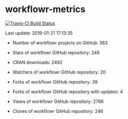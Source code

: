 
<!-- README.md is generated from README.Rmd. Please edit that file -->
workflowr-metrics
=================

[![Travis-CI Build Status](https://travis-ci.org/workflowr/workflowr-metrics.svg?branch=master)](https://travis-ci.org/workflowr/workflowr-metrics)

Last update: 2019-01-21 17:13:35

-   Number of workflowr projects on GitHub: 363

-   Stars of workflowr GitHub repository: 248

-   CRAN downloads: 2492

-   Watchers of workflowr GitHub repository: 20

-   Forks of workflowr GitHub repository: 39

-   Forks of workflowr GitHub repository with updates: 4

-   Views of workflowr GitHub repository: 2766

-   Clones of workflowr GitHub repository: 246
